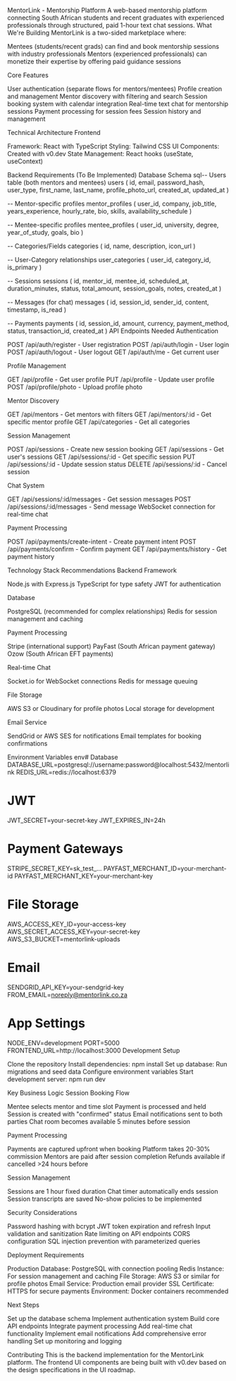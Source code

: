 MentorLink - Mentorship Platform
A web-based mentorship platform connecting South African students and recent graduates with experienced professionals through structured, paid 1-hour text chat sessions.
What We're Building
MentorLink is a two-sided marketplace where:

Mentees (students/recent grads) can find and book mentorship sessions with industry professionals
Mentors (experienced professionals) can monetize their expertise by offering paid guidance sessions

Core Features

User authentication (separate flows for mentors/mentees)
Profile creation and management
Mentor discovery with filtering and search
Session booking system with calendar integration
Real-time text chat for mentorship sessions
Payment processing for session fees
Session history and management

Technical Architecture
Frontend

Framework: React with TypeScript
Styling: Tailwind CSS
UI Components: Created with v0.dev
State Management: React hooks (useState, useContext)

Backend Requirements (To Be Implemented)
Database Schema
sql-- Users table (both mentors and mentees)
users (
  id, email, password_hash, user_type, 
  first_name, last_name, profile_photo_url, 
  created_at, updated_at
)

-- Mentor-specific profiles
mentor_profiles (
  user_id, company, job_title, years_experience, 
  hourly_rate, bio, skills, availability_schedule
)

-- Mentee-specific profiles
mentee_profiles (
  user_id, university, degree, year_of_study, 
  goals, bio
)

-- Categories/Fields
categories (
  id, name, description, icon_url
)

-- User-Category relationships
user_categories (
  user_id, category_id, is_primary
)

-- Sessions
sessions (
  id, mentor_id, mentee_id, scheduled_at, 
  duration_minutes, status, total_amount, 
  session_goals, notes, created_at
)

-- Messages (for chat)
messages (
  id, session_id, sender_id, content, 
  timestamp, is_read
)

-- Payments
payments (
  id, session_id, amount, currency, 
  payment_method, status, transaction_id, 
  created_at
)
API Endpoints Needed
Authentication

POST /api/auth/register - User registration
POST /api/auth/login - User login
POST /api/auth/logout - User logout
GET /api/auth/me - Get current user

Profile Management

GET /api/profile - Get user profile
PUT /api/profile - Update user profile
POST /api/profile/photo - Upload profile photo

Mentor Discovery

GET /api/mentors - Get mentors with filters
GET /api/mentors/:id - Get specific mentor profile
GET /api/categories - Get all categories

Session Management

POST /api/sessions - Create new session booking
GET /api/sessions - Get user's sessions
GET /api/sessions/:id - Get specific session
PUT /api/sessions/:id - Update session status
DELETE /api/sessions/:id - Cancel session

Chat System

GET /api/sessions/:id/messages - Get session messages
POST /api/sessions/:id/messages - Send message
WebSocket connection for real-time chat

Payment Processing

POST /api/payments/create-intent - Create payment intent
POST /api/payments/confirm - Confirm payment
GET /api/payments/history - Get payment history

Technology Stack Recommendations
Backend Framework

Node.js with Express.js
TypeScript for type safety
JWT for authentication

Database

PostgreSQL (recommended for complex relationships)
Redis for session management and caching

Payment Processing

Stripe (international support)
PayFast (South African payment gateway)
Ozow (South African EFT payments)

Real-time Chat

Socket.io for WebSocket connections
Redis for message queuing

File Storage

AWS S3 or Cloudinary for profile photos
Local storage for development

Email Service

SendGrid or AWS SES for notifications
Email templates for booking confirmations

Environment Variables
env# Database
DATABASE_URL=postgresql://username:password@localhost:5432/mentorlink
REDIS_URL=redis://localhost:6379

# JWT
JWT_SECRET=your-secret-key
JWT_EXPIRES_IN=24h

# Payment Gateways
STRIPE_SECRET_KEY=sk_test_...
PAYFAST_MERCHANT_ID=your-merchant-id
PAYFAST_MERCHANT_KEY=your-merchant-key

# File Storage
AWS_ACCESS_KEY_ID=your-access-key
AWS_SECRET_ACCESS_KEY=your-secret-key
AWS_S3_BUCKET=mentorlink-uploads

# Email
SENDGRID_API_KEY=your-sendgrid-key
FROM_EMAIL=noreply@mentorlink.co.za

# App Settings
NODE_ENV=development
PORT=5000
FRONTEND_URL=http://localhost:3000
Development Setup

Clone the repository
Install dependencies: npm install
Set up database: Run migrations and seed data
Configure environment variables
Start development server: npm run dev

Key Business Logic
Session Booking Flow

Mentee selects mentor and time slot
Payment is processed and held
Session is created with "confirmed" status
Email notifications sent to both parties
Chat room becomes available 5 minutes before session

Payment Processing

Payments are captured upfront when booking
Platform takes 20-30% commission
Mentors are paid after session completion
Refunds available if cancelled >24 hours before

Session Management

Sessions are 1 hour fixed duration
Chat timer automatically ends session
Session transcripts are saved
No-show policies to be implemented

Security Considerations

Password hashing with bcrypt
JWT token expiration and refresh
Input validation and sanitization
Rate limiting on API endpoints
CORS configuration
SQL injection prevention with parameterized queries

Deployment Requirements

Production Database: PostgreSQL with connection pooling
Redis Instance: For session management and caching
File Storage: AWS S3 or similar for profile photos
Email Service: Production email provider
SSL Certificate: HTTPS for secure payments
Environment: Docker containers recommended

Next Steps

Set up the database schema
Implement authentication system
Build core API endpoints
Integrate payment processing
Add real-time chat functionality
Implement email notifications
Add comprehensive error handling
Set up monitoring and logging

Contributing
This is the backend implementation for the MentorLink platform. The frontend UI components are being built with v0.dev based on the design specifications in the UI roadmap.
